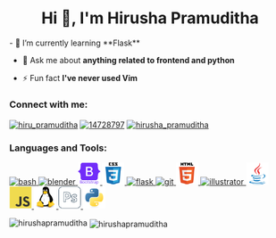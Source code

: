 <h1 align="center">Hi 👋, I'm Hirusha Pramuditha</h1>
- 🌱 I’m currently learning **Flask**

- 💬 Ask me about **anything related to frontend and python**

- ⚡ Fun fact **I've never used Vim**

<h3 align="left">Connect with me:</h3>
<p align="left">
<a href="https://twitter.com/hiru_pramuditha" target="blank"><img align="center" src="https://cdn.jsdelivr.net/npm/simple-icons@3.0.1/icons/twitter.svg" alt="hiru_pramuditha" height="30" width="40" /></a>
<a href="https://stackoverflow.com/users/14728797" target="blank"><img align="center" src="https://cdn.jsdelivr.net/npm/simple-icons@3.0.1/icons/stackoverflow.svg" alt="14728797" height="30" width="40" /></a>
<a href="https://instagram.com/hirusha_pramuditha" target="blank"><img align="center" src="https://cdn.jsdelivr.net/npm/simple-icons@3.0.1/icons/instagram.svg" alt="hirusha_pramuditha" height="30" width="40" /></a>
</p>

<h3 align="left">Languages and Tools:</h3>
<p align="left"> <a href="https://www.gnu.org/software/bash/" target="_blank"> <img src="https://www.vectorlogo.zone/logos/gnu_bash/gnu_bash-icon.svg" alt="bash" width="40" height="40"/> </a> <a href="https://www.blender.org/" target="_blank"> <img src="https://download.blender.org/branding/community/blender_community_badge_white.svg" alt="blender" width="40" height="40"/> </a> <a href="https://getbootstrap.com" target="_blank"> <img src="https://raw.githubusercontent.com/devicons/devicon/master/icons/bootstrap/bootstrap-plain-wordmark.svg" alt="bootstrap" width="40" height="40"/> </a> <a href="https://www.w3schools.com/css/" target="_blank"> <img src="https://raw.githubusercontent.com/devicons/devicon/master/icons/css3/css3-original-wordmark.svg" alt="css3" width="40" height="40"/> </a> <a href="https://flask.palletsprojects.com/" target="_blank"> <img src="https://www.vectorlogo.zone/logos/pocoo_flask/pocoo_flask-icon.svg" alt="flask" width="40" height="40"/> </a> <a href="https://git-scm.com/" target="_blank"> <img src="https://www.vectorlogo.zone/logos/git-scm/git-scm-icon.svg" alt="git" width="40" height="40"/> </a> <a href="https://www.w3.org/html/" target="_blank"> <img src="https://raw.githubusercontent.com/devicons/devicon/master/icons/html5/html5-original-wordmark.svg" alt="html5" width="40" height="40"/> </a> <a href="https://www.adobe.com/in/products/illustrator.html" target="_blank"> <img src="https://www.vectorlogo.zone/logos/adobe_illustrator/adobe_illustrator-icon.svg" alt="illustrator" width="40" height="40"/> </a> <a href="https://www.java.com" target="_blank"> <img src="https://raw.githubusercontent.com/devicons/devicon/master/icons/java/java-original.svg" alt="java" width="40" height="40"/> </a> <a href="https://developer.mozilla.org/en-US/docs/Web/JavaScript" target="_blank"> <img src="https://raw.githubusercontent.com/devicons/devicon/master/icons/javascript/javascript-original.svg" alt="javascript" width="40" height="40"/> </a> <a href="https://www.linux.org/" target="_blank"> <img src="https://raw.githubusercontent.com/devicons/devicon/master/icons/linux/linux-original.svg" alt="linux" width="40" height="40"/> </a> <a href="https://www.photoshop.com/en" target="_blank"> <img src="https://raw.githubusercontent.com/devicons/devicon/master/icons/photoshop/photoshop-line.svg" alt="photoshop" width="40" height="40"/> </a> <a href="https://www.python.org" target="_blank"> <img src="https://raw.githubusercontent.com/devicons/devicon/master/icons/python/python-original.svg" alt="python" width="40" height="40"/> </a> </p>

<p><img align="left" src="https://github-readme-stats.vercel.app/api/top-langs?username=hirushapramuditha&show_icons=true&locale=en&layout=compact" alt="hirushapramuditha" /></p>

<p>&nbsp;<img align="center" src="https://github-readme-stats.vercel.app/api?username=hirushapramuditha&show_icons=true&locale=en" alt="hirushapramuditha" /></p>
